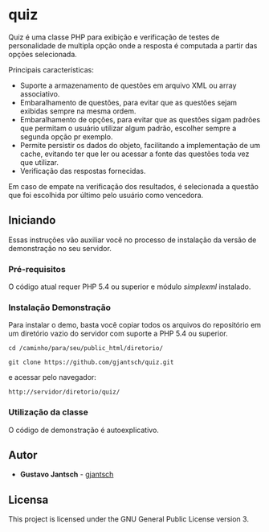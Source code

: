 # quiz
Quiz é uma classe PHP para exibição e verificação de testes de personalidade de multipla opção onde a resposta é computada a partir das opções selecionada.

Principais características:
+ Suporte a armazenamento de questões em arquivo XML ou array associativo.
+ Embaralhamento de questões, para evitar que as questões sejam exibidas sempre na mesma ordem.
+ Embaralhamento de opções, para evitar que as questões sigam padrões que permitam o usuário utilizar algum padrão,
escolher sempre a segunda opção pr exemplo.
+ Permite persistir os dados do objeto, facilitando a implementação de um cache, evitando ter que ler ou acessar a fonte das questões toda vez que utilizar.
+ Verificação das respostas fornecidas.

Em caso de empate na verificação dos resultados, é selecionada a questão que foi escolhida por último pelo usuário como vencedora.

## Iniciando
Essas instruções vão auxiliar você no processo de instalação da versão de demonstração no seu servidor.

### Pré-requisitos
O código atual requer PHP 5.4 ou superior e módulo *simplexml* instalado.

### Instalação Demonstração
Para instalar o demo, basta você copiar todos os arquivos do repositório em um diretório vazio do servidor com suporte a PHP 5.4 ou superior.

```
cd /caminho/para/seu/public_html/diretorio/

git clone https://github.com/gjantsch/quiz.git
```

e acessar pelo navegador:

```
http://servidor/diretorio/quiz/
````

### Utilização da classe
O código de demonstração é autoexplicativo.

## Autor

* **Gustavo Jantsch** - [gjantsch](https://github.com/gjantsch)


## Licensa

This project is licensed under the GNU General Public License version 3.

